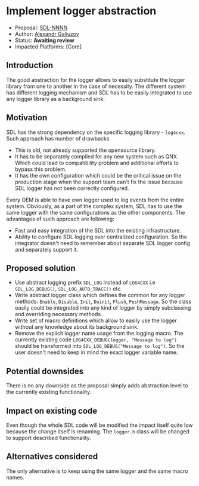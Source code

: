 # Implement logger abstraction

* Proposal: [SDL-NNNN](NNNN-implement-abstract-wrapper-for-logger.md)
* Author: [Alexandr Galiuzov](https://github.com/AGaliuzov)
* Status: **Awaiting review**
* Impacted Platforms: [Core]

## Introduction
The good abstraction for the logger allows to easily substitute the logger library from one to another in the case of necessity. The different system has different logging mechanism and SDL has to be easily integrated to use any logger library as a background sink.

## Motivation
SDL has the strong dependency on the specific logging library - `log4cxx`. Such approach has number of drawbacks
* This is old, not already supported the opensource library.
* It has to be separately compiled for any new system such as QNX. Which could lead to compatibility problem and additional efforts to bypass this problem.
* It has the own configuration which could be the critical issue on the production stage when the support team can't fix the issue because SDL logger has not been correctly configured.

 Every OEM is able to have own logger used to log events from the entire system. Obviously, as a part of the complex system, SDL has to use the same logger with the same configurations as the other components. The advantages of such approach are following:
 * Fast and easy integration of the SDL into the existing infrastructure.
 * Ability to configure SDL logging over centralized configuration. So the integrator doesn't need to remember about separate SDL logger config and separately support it.
 
## Proposed solution
* Use abstract logging prefix `SDL_LOG` instead of `LOG4CXX` i.e `SDL_LOG_DEBUG()`, `SDL_LOG_AUTO_TRACE()` etc.
* Write abstract logger class which defines the common for any logger methods: `Enable`, `Disable`, `Init`, `Deinit`, `Flush`, `PushMessage`. So the class easily could be integrated into any kind of logger by simply subclassing and overriding necessary methods.
* Write set of macro definitions which allow to easily use the logger without any knowledge about its background sink.
* Remove the explicit logger name usage from the logging macro. The currently existing code `LOG4CXX_DEBUG(logger, "Message to log")` should be transformed into `SDL_LOG_DEBUG("Message to log")`. So the user doesn't need to keep in mind the exact logger variable name.

## Potential downsides
There is no any downside as the proposal simply adds abstraction level to the currently existing functionality.

## Impact on existing code
Even though the whole SDL code will be modified the impact itself quite low because the change itself is renaming.
The `logger.h` class will be changed to support described functionality.

## Alternatives considered
The only alternative is to keep using the same logger and the same macro names.
